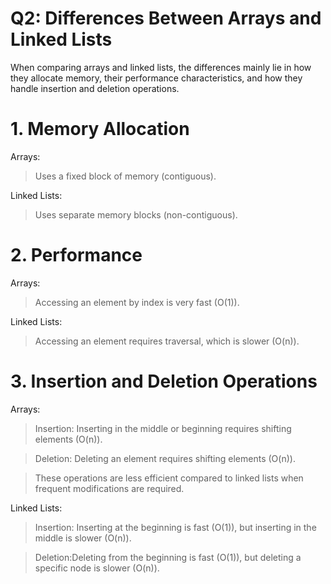 # Q2: Differences Between Arrays and Linked Lists

When comparing arrays and linked lists, the differences mainly lie in how they allocate memory, their performance characteristics, and how they handle insertion and deletion operations.

# 1. Memory Allocation

Arrays:
> Uses a fixed block of memory (contiguous).

Linked Lists:
> Uses separate memory blocks (non-contiguous).
# 2. Performance

Arrays:
> Accessing an element by index is very fast (O(1)).

Linked Lists:
> Accessing an element requires traversal, which is slower (O(n)).

# 3. Insertion and Deletion Operations

Arrays:
> Insertion: Inserting in the middle or beginning requires shifting elements (O(n)).

> Deletion: Deleting an element requires shifting elements (O(n)).

> These operations are less efficient compared to linked lists when frequent modifications are required.

Linked Lists:
> Insertion: Inserting at the beginning is fast (O(1)), but inserting in the middle is slower (O(n)).

> Deletion:Deleting from the beginning is fast (O(1)), but deleting a specific node is slower (O(n)).

